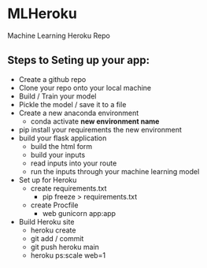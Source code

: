 # MLHeroku
Machine Learning Heroku Repo

## Steps to Seting up your app: 

- Create a github repo
- Clone your repo onto your local machine
- Build / Train your model
- Pickle the model / save it to a file
- Create a new anaconda environment
  - conda activate **new environment name**
- pip install your requirements the new environment
- build your flask application
  - build the html form
  - build your inputs 
  - read inputs into your route 
  - run the inputs through your machine learning model
- Set up for Heroku
  - create requirements.txt
    - pip freeze > requirements.txt
  - create Procfile
    - web gunicorn app:app
- Build Heroku site
  -  heroku create
  -  git add / commit 
  -  git push heroku main 
  -  heroku ps:scale web=1
  
